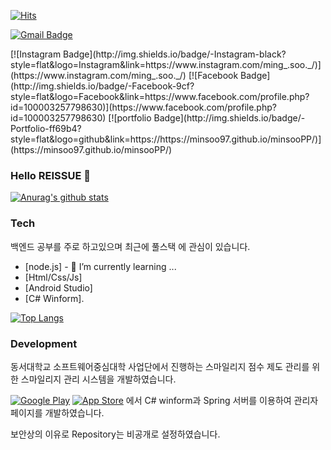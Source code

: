 <!--방문자수-->
[![Hits](https://hits.seeyoufarm.com/api/count/incr/badge.svg?url=https%3A%2F%2Fgithub.com%2Freissue%2Fhit-counter&count_bg=%2379C83D&title_bg=%23555555&icon=&icon_color=%23E7E7E7&title=hits&edge_flat=false)](https://hits.seeyoufarm.com)
<!--구글 이메일-->
[![Gmail Badge](https://img.shields.io/badge/Gmail-ea4335?style-flat-square&logo=Gmail&logoColor=white&link=mailto:ssh97540@gmail.com)](mailto:kms33233@gmail.com)
<!--인스타그램--> [![Instagram Badge](http://img.shields.io/badge/-Instagram-black?style=flat&logo=Instagram&link=https://www.instagram.com/ming_.soo._/)](https://www.instagram.com/ming_.soo._/)<!--페이스북--> [![Facebook Badge](http://img.shields.io/badge/-Facebook-9cf?style=flat&logo=Facebook&link=https://www.facebook.com/profile.php?id=100003257798630)](https://www.facebook.com/profile.php?id=100003257798630)<!--포트폴리오-->  [![portfolio Badge](http://img.shields.io/badge/-Portfolio-ff69b4?style=flat&logo=github&link=https://https://minsoo97.github.io/minsooPP/)](https://minsoo97.github.io/minsooPP/)


### Hello REISSUE 👋

[![Anurag's github stats](https://github-readme-stats.vercel.app/api?username=reissue)](https://github.com/anuraghazra/github-readme-stats)

### Tech

백엔드 공부를 주로 하고있으며 최근에 풀스택 에 관심이 있습니다.

* [node.js] - 🌱 I’m currently learning ...
* [Html/Css/Js]
* [Android Studio]
* [C# Winform].

[![Top Langs](https://github-readme-stats.vercel.app/api/top-langs/?username=reissue&layout=compact)](https://github.com/anuraghazra/github-readme-stats)

### Development

동서대학교 소프트웨어중심대학 사업단에서 진행하는 스마일리지 점수 제도 관리를 위한 스마일리지 관리 시스템을 개발하였습니다.

[![Google Play](https://img.shields.io/badge/Google%20Play-414141?style-flat-square&logo=Google%20Play&logoColor=white)](https://play.google.com/store/apps/details?id=com.dongseo.book&hl=ko) [![App Store](https://img.shields.io/badge/App%20Store-0d96f6?style-flat-square&logo=App%20Store&logoColor=white)](https://apps.apple.com/au/app/%EC%8A%A4%EB%A7%88%EC%9D%BC%EB%A6%AC%EC%A7%80/id1534837473) 에서 C# winform과 Spring 서버를 이용하여 관리자 페이지를 개발하였습니다.

보안상의 이유로 Repository는 비공개로 설정하였습니다.
<!--
**reissue/reissue** is a ✨ _special_ ✨ repository because its `README.md` (this file) appears on your GitHub profile.
Here are some ideas to get you started:

- 🔭 I’m currently working on ...
- 🌱 I’m currently learning ...
- 👯 I’m looking to collaborate on ...
- 🤔 I’m looking for help with ...
- 💬 Ask me about ...
- 📫 How to reach me: ...
- 😄 Pronouns: ...
- ⚡ Fun fact: ...
-->
